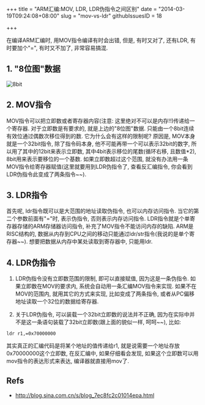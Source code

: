 +++
title = "ARM汇编:MOV, LDR, LDR伪指令之间区别"
date = "2014-03-19T09:24:08+08:00"
slug = "mov-vs-ldr"
githubIssuesID = 18

+++

在编译ARM汇编时, 用MOV指令编译有时会出错, 但是, 有时又对了, 还有LDR, 有时要加个"=", 有时又不加了, 非常容易搞混.

## 1. "8位图"数据

![8bit](http://akagi201.qiniudn.com/8bit.jpg)

## 2. MOV指令
MOV指令可以把立即数或者寄存器内容(注意: 这里绝对不可以是内存!!)传递给一个寄存器.
对于立即数是有要求的, 就是上边的"8位图"数据. 只能由一个8bit连续有效位通过偶数次移位得到的数.
它为什么会有这样的限制呢?
原因是, MOV本身就是一个32bit指令, 除了指令码本身, 他不可能再带一个可以表示32bit的数字, 所以用了其中的12bit来表示立即数, 其中4bit表示移位的尾数(循环右移, 且数值*2), 8bit用来表示要移位的一个基数.
如果立即数超过这个范围, 就没有办法用一条MOV指令给寄存器赋值(这里就要用到LDR伪指令了, 查看反汇编指令, 你会看到LDR伪指令此变成了两条指令~~).

## 3. LDR指令
首先呢, ldr指令既可以是大范围的地址读取伪指令, 也可以内存访问指令. 当它的第二个参数前面有"="时, 表示伪指令, 否则表示内存访问指令.
LDR指令就是个单寄存器存储的ARM存储器访问指令, 补充了MOV指令不能访问内存的缺陷.
ARM是RISC结构的, 数据从内存到CPU之间的移动只能通过ldr/str指令(我说的是单个寄存器~~).
想要把数据从内存中某处读取到寄存器中, 只能用ldr.

## 4. LDR伪指令
1. LDR伪指令没有立即数范围的限制, 即可以直接赋值, 因为这是一条伪指令.
如果立即数在MOV的要求内, 系统会自动用一条汇编MOV指令来实现. 如果不在MOV的范围内, 就用其它的方式来实现, 比如变成了两条指令, 或者从PC偏移地址读取一个32位的数据给寄存器.

2. 关于LDR伪指令, 可以装载一个32bit立即数的说法并不正确, 因为在实际中并不是这一条语句装载了32bit立即数(跟上面的貌似一样, 呵呵~~), 比如:

`ldr r1,=0x70000000`

其实真正的汇编代码是将某个地址的值传递给r1, 就是说需要一个地址存放0x70000000这个立即数, 在反汇编中, 
如果仔细看会发现, 如果这个立即数可以用mov指令的表达形式来表达, 编译器就直接用mov了.

## Refs
* <http://blog.sina.com.cn/s/blog_7ec8fc2c01014epa.html>
